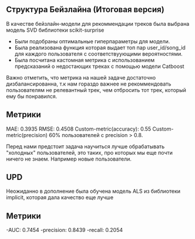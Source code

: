 ## Структура Бейзлайна (Итоговая версия) 
В качестве бейзлайн-модели для рекоммендации треков была выбрана модель SVD библиотеки scikit-surprise

- Были подобраны оптимальные гиперпараметры для модели.
- Была реализована функция которая выдает топ пар user_id/song_id для каждого пользователя с соответствуующими вероятностями.
- Была посчитана кастомная метрика с использованием предсказаний о недостающих треках с помощью модели Catboost


Важно отметить, что метрика на нашей задаче достаточно дизбалансированна, т.к нам гораздо важнее не рекоммендовать пользователям не релевантный трек, чем отбросить тот трек, который ему бы понравился.
## Метрики 
MAE:  0.3935
RMSE: 0.4508
Custom-metric(accuracy): 0.55
Custom-metric(precision) 60% пользователей с precision > 0.8. 

Перед нами предстоит задача научиться лучше обрабатывать "холодных" пользователей, это таких, про которых мы еще почти ничего не знаем. Например новые пользователи.

## UPD
Неожиданно в дополнение была обучена модель ALS из библиотеки implicit, которая дала качество еще лучше 

## Метрики
-AUC:  0.7454
-precision:  0.8439
-recall:  0.2054
